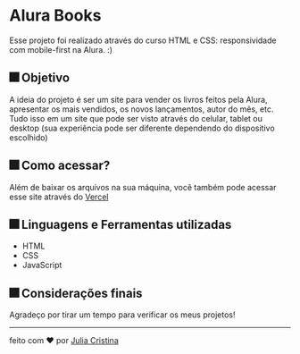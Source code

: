 # Alura Books
 Esse projeto foi realizado através do curso HTML e CSS: responsividade com mobile-first na Alura. :) 
  
 ## 🎆 Objetivo 
  A ideia do projeto é ser um site para vender os livros feitos pela Alura, apresentar os mais vendidos, os novos lançamentos, autor do mês, etc. Tudo isso em um site que pode ser visto através do celular, tablet ou desktop (sua experiência pode ser diferente dependendo do dispositivo escolhido)
  
 ## 🎆 Como acessar? 
 Além de baixar os arquivos na sua máquina, você também pode acessar esse site através do [Vercel](https://alurabook-tau-three.vercel.app) 
  
 ## 🎆 Linguagens e Ferramentas utilizadas 
 * HTML 
 * CSS 
 * JavaScript
  
 ## 🎆 Considerações finais 
 Agradeço por tirar um tempo para verificar os meus projetos! 
  
 --- 
 feito com ❤ por [Julia Cristina](https://github.com/juliaclook)